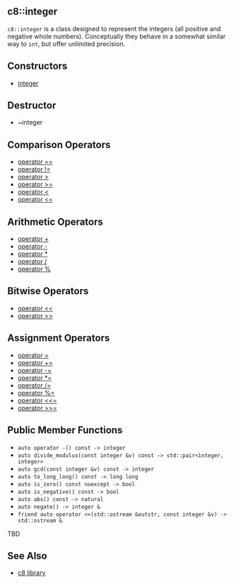 ## c8::integer ##

`c8::integer` is a class designed to represent the integers (all positive and negative whole numbers).  Conceptually they behave in a somewhat similar way to `int`, but offer unlimited precision.

## Constructors ##

* [integer](c8_integer_integer)

## Destructor ##

* ~integer

## Comparison Operators ##

* [operator ==](c8_integer_operator_eqeq)
* [operator !=](c8_integer_operator_exeq)
* [operator >](c8_integer_operator_gt)
* [operator >=](c8_integer_operator_gteq)
* [operator &lt;](c8_integer_operator_lt)
* [operator &lt;=](c8_integer_operator_lteq)

## Arithmetic Operators ##

* [operator +](c8_integer_operator_pl)
* [operator -](c8_integer_operator_mi)
* [operator *](c8_integer_operator_mu)
* [operator /](c8_integer_operator_di)
* [operator %](c8_integer_operator_mo)

## Bitwise Operators ##

* [operator &lt;&lt;](c8_integer_operator_ltlt)
* [operator >>](c8_integer_operator_gtgt)

## Assignment Operators ##

* [operator =](c8_integer_operator_eq)
* [operator +=](c8_integer_operator_pleq)
* [operator -=](c8_integer_operator_mieq)
* [operator *=](c8_integer_operator_mueq)
* [operator /=](c8_integer_operator_dieq)
* [operator %=](c8_integer_operator_moeq)
* [operator &lt;&lt;=](c8_integer_operator_ltlteq)
* [operator >>=](c8_integer_operator_gtgteq)

## Public Member Functions ##

* `auto operator -() const -> integer`
* `auto divide_modulus(const integer &v) const -> std::pair<integer, integer>`
* `auto gcd(const integer &v) const -> integer`
* `auto to_long_long() const -> long long`
* `auto is_zero() const noexcept -> bool`
* `auto is_negative() const -> bool`
* `auto abs() const -> natural`
* `auto negate() -> integer &`
* `friend auto operator <<(std::ostream &outstr, const integer &v) -> std::ostream &`

TBD

## See Also ##

* [c8 library](c8)

